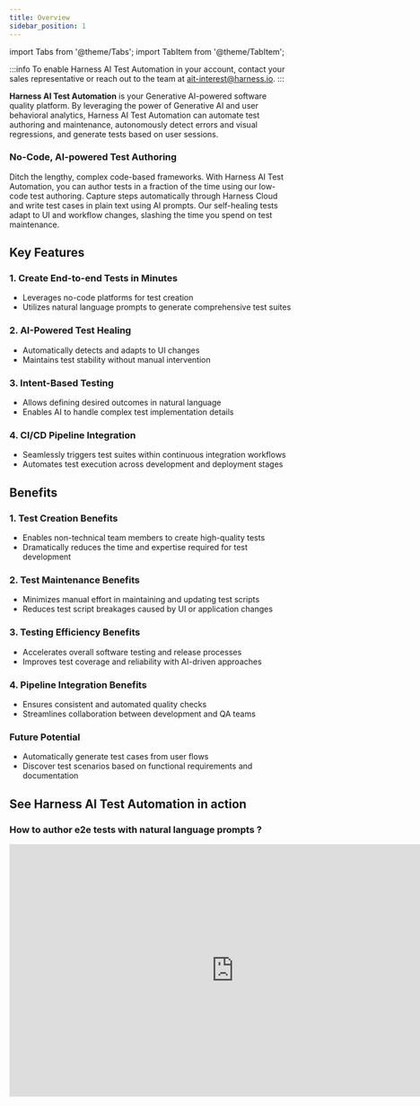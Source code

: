 ```yaml
---
title: Overview
sidebar_position: 1
---
```


import Tabs from '@theme/Tabs';
import TabItem from '@theme/TabItem';

:::info 
To enable Harness AI Test Automation in your account, contact your sales representative or reach out to the team at [ait-interest@harness.io](mailto:ait-interest@harness.io).
:::

**Harness AI Test Automation** is your Generative AI-powered software quality platform. By leveraging the power of Generative AI and user behavioral analytics, Harness AI Test Automation can automate test authoring and maintenance, autonomously detect errors and visual regressions, and generate tests based on user sessions.

### No-Code, AI-powered Test Authoring

Ditch the lengthy, complex code-based frameworks. With Harness AI Test Automation, you can author tests in a fraction of the time using our low-code test authoring. Capture steps automatically through Harness Cloud and write test cases in plain text using AI prompts. Our self-healing tests adapt to UI and workflow changes, slashing the time you spend on test maintenance​.

## Key Features

### 1. Create End-to-end Tests in Minutes
- Leverages no-code platforms for test creation
- Utilizes natural language prompts to generate comprehensive test suites

### 2. AI-Powered Test Healing
- Automatically detects and adapts to UI changes
- Maintains test stability without manual intervention

### 3. Intent-Based Testing
- Allows defining desired outcomes in natural language
- Enables AI to handle complex test implementation details

### 4. CI/CD Pipeline Integration
- Seamlessly triggers test suites within continuous integration workflows
- Automates test execution across development and deployment stages

## Benefits

### 1. Test Creation Benefits
- Enables non-technical team members to create high-quality tests
- Dramatically reduces the time and expertise required for test development

### 2. Test Maintenance Benefits
- Minimizes manual effort in maintaining and updating test scripts
- Reduces test script breakages caused by UI or application changes

### 3. Testing Efficiency Benefits
- Accelerates overall software testing and release processes
- Improves test coverage and reliability with AI-driven approaches

### 4. Pipeline Integration Benefits
- Ensures consistent and automated quality checks
- Streamlines collaboration between development and QA teams

### Future Potential
- Automatically generate test cases from user flows
- Discover test scenarios based on functional requirements and documentation

## See Harness AI Test Automation in action

### **How to author e2e tests with natural language prompts ?**

<iframe src="https://www.loom.com/embed/fb9f3cb6346b4f708e91a529edcc1613?sid=0c2007dc-2521-48bd-80f0-456300aef1ab" width="800" height="450" frameborder="0" allowfullscreen></iframe>
